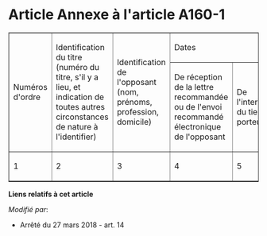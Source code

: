 # Article Annexe à l'article A160-1

<table border="1" cellspacing="0" cellpadding="0" align="center">
  <tbody>
    <tr>
      <td rowspan="2">

Numéros d'ordre

</td>
      <td rowspan="2">

Identification du titre (numéro du titre, s'il y a lieu, et indication de toutes autres circonstances de nature à
l'identifier)

</td>
      <td rowspan="2">

Identification de l'opposant (nom, prénoms, profession, domicile)

</td>
      <td colspan="5">

Dates

</td>
    </tr>
    <tr>
      <td>

De réception de la lettre recommandée ou de l'envoi recommandé électronique de l'opposant

</td>
      <td>

De l'intervention du tiers porteur

</td>
      <td>

De l'avis donné à l'opposant et au souscripteur originaire

</td>
      <td>

De la mainlevée de l'opposition

</td>
      <td>

De la délivrance du duplicata

</td>
    </tr>
    <tr>
      <td>

1

</td>
      <td>

2

</td>
      <td>

3

</td>
      <td>

4

</td>
      <td>

5

</td>
      <td>

6

</td>
      <td>

7

</td>
      <td>

8

</td>
    </tr>
  </tbody>
</table>

**Liens relatifs à cet article**

_Modifié par_:

  - Arrêté du 27 mars 2018 - art. 14
